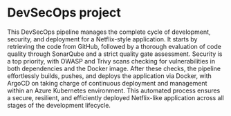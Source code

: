 # DevSecOps project
This DevSecOps pipeline manages the complete cycle of development, security, and deployment for a Netflix-style application. It starts by retrieving the code from GitHub, followed by a thorough evaluation of code quality through SonarQube and a strict quality gate assessment. Security is a top priority, with OWASP and Trivy scans checking for vulnerabilities in both dependencies and the Docker image. After these checks, the pipeline effortlessly builds, pushes, and deploys the application via Docker, with ArgoCD on taking charge of continuous deployment and management within an Azure Kubernetes environment. This automated process ensures a secure, resilient, and efficiently deployed Netflix-like application across all stages of the development lifecycle.